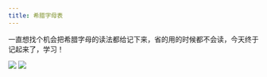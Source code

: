 ```yaml
---
title: 希腊字母表
---
```


一直想找个机会把希腊字母的读法都给记下来，省的用的时候都不会读，今天终于记起来了，学习！


![](https://ws1.sinaimg.cn/large/006tNbRwgy1fglymdrcpqj30i40vegnb.jpg)
![](https://ws1.sinaimg.cn/large/006tNbRwgy1fglymuwom9j30hr0tkmyd.jpg)